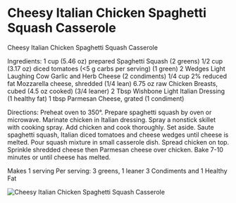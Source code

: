 # Cheesy Italian Chicken Spaghetti Squash Casserole

Cheesy Italian Chicken Spaghetti Squash Casserole

Ingredients:
1 cup (5.46 oz) prepared Spaghetti Squash (2 greens)
1/2 cup (3.17 oz) diced tomatoes (<5 g carbs per serving) (1 green)
2 Wedges Light Laughing Cow Garlic and Herb Cheese (2 condiments)
1/4 cup 2% reduced fat Mozzarella cheese, shredded (1/4 lean)
6.75 oz raw Chicken Breasts, cubed (4.5 oz cooked) (3/4 leaner)
2 Tbsp Wishbone Light Italian Dressing (1 healthy fat)
1 tbsp Parmesan Cheese, grated (1 condiment)

Directions:
Preheat oven to 350°. Prepare spaghetti squash by oven or microwave.
Marinate chicken in Italian dressing. Spray a nonstick skillet with cooking spray. Add chicken and cook thoroughly. Set aside.
Saute spaghetti squash, Italian diced tomatoes and cheese wedges until cheese is melted.
Pour squash mixture in small casserole dish. Spread chicken on top. Sprinkle shredded cheese then Parmesan cheese over chicken. Bake 7-10 minutes or until cheese has melted.

Makes 1 serving
Per serving:
3 greens, 1 leaner 3 Condiments and 1 Healthy Fat

![Cheesy Italian Chicken Spaghetti Squash Casserole](./Cheesy%20Italian%20Chicken%20Spaghetti%20Squash%20Casserole.png)


